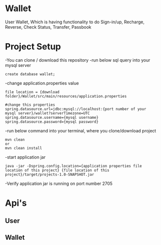 # Wallet
User Wallet, Which is having functionality to do Sign-in/up, Recharge, Reverse, Check Status, Transfer, Passbook
# Project Setup
-You can clone / download this repository
-run below sql query into your mysql server
```
create database wallet;
```
-change application.properties value
```
file location = {download folder}/Wallet/src/main/resources/application.properties

#change this properties
spring.datasource.url=jdbc:mysql://localhost:{port number of your mysql server}/wallet?serverTimezone=UTC
spring.datasource.username={mysql username}
spring.datasource.password={mysql password}
```
-run below command into your terminal, where you clone/download project
```
mvn clean
or
mvn clean install
```
-start application jar
```
java -jar -Dspring.config.location={application properties file location of this project} {file location of this project}/target/projects-1.0-SNAPSHOT.jar
```
-Verify application jar is running on port number 2705
# Api's
## User
## Wallet

